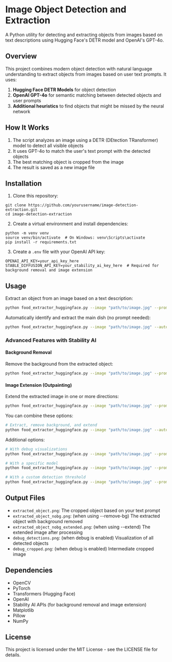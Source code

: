 # Image Object Detection and Extraction

A Python utility for detecting and extracting objects from images based on text descriptions using Hugging Face's DETR model and OpenAI's GPT-4o.

## Overview

This project combines modern object detection with natural language understanding to extract objects from images based on user text prompts. It uses:

1. **Hugging Face DETR Models** for object detection
2. **OpenAI GPT-4o** for semantic matching between detected objects and user prompts
3. **Additional heuristics** to find objects that might be missed by the neural network

## How It Works

1. The script analyzes an image using a DETR (DEtection TRansformer) model to detect all visible objects
2. It uses GPT-4o to match the user's text prompt with the detected objects
3. The best matching object is cropped from the image
4. The result is saved as a new image file

## Installation

1. Clone this repository:
```
git clone https://github.com/yourusername/image-detection-extraction.git
cd image-detection-extraction
```

2. Create a virtual environment and install dependencies:
```
python -m venv venv
source venv/bin/activate  # On Windows: venv\Scripts\activate
pip install -r requirements.txt
```

3. Create a `.env` file with your OpenAI API key:
```
OPENAI_API_KEY=your_api_key_here
STABLE_DIFFUSION_API_KEY=your_stability_ai_key_here  # Required for background removal and image extension
```

## Usage

Extract an object from an image based on a text description:

```bash
python food_extractor_huggingface.py --image "path/to/image.jpg" --prompt "dish with red sauce"
```

Automatically identify and extract the main dish (no prompt needed):
```bash
python food_extractor_huggingface.py --image "path/to/image.jpg" --auto
```

### Advanced Features with Stability AI

#### Background Removal

Remove the background from the extracted object:
```bash
python food_extractor_huggingface.py --image "path/to/image.jpg" --prompt "dish with red sauce" --remove-bg
```

#### Image Extension (Outpainting)

Extend the extracted image in one or more directions:
```bash
python food_extractor_huggingface.py --image "path/to/image.jpg" --prompt "dish with red sauce" --extend --extend-left 200 --extend-right 200
```

You can combine these options:
```bash
# Extract, remove background, and extend
python food_extractor_huggingface.py --image "path/to/image.jpg" --auto --remove-bg --extend --extend-up 100 --extend-down 100
```

Additional options:
```bash
# With debug visualizations
python food_extractor_huggingface.py --image "path/to/image.jpg" --prompt "dish with red sauce" --debug

# With a specific model
python food_extractor_huggingface.py --image "path/to/image.jpg" --prompt "dish with red sauce" --model facebook/detr-resnet-101

# With a custom detection threshold
python food_extractor_huggingface.py --image "path/to/image.jpg" --prompt "dish with red sauce" --threshold 0.05
```

## Output Files

- `extracted_object.png`: The cropped object based on your text prompt
- `extracted_object_nobg.png`: (when using --remove-bg) The extracted object with background removed
- `extracted_object_nobg_extended.png`: (when using --extend) The extended image after processing
- `debug_detections.png`: (when debug is enabled) Visualization of all detected objects
- `debug_cropped.png`: (when debug is enabled) Intermediate cropped image

## Dependencies

- OpenCV
- PyTorch
- Transformers (Hugging Face)
- OpenAI
- Stability AI APIs (for background removal and image extension)
- Matplotlib
- Pillow
- NumPy

## License

This project is licensed under the MIT License - see the LICENSE file for details. 
